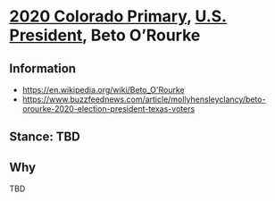 # [2020 Colorado Primary](../README.md), [U.S. President](README.md), Beto O’Rourke

## Information

* https://en.wikipedia.org/wiki/Beto_O'Rourke
* https://www.buzzfeednews.com/article/mollyhensleyclancy/beto-orourke-2020-election-president-texas-voters

## Stance: TBD

## Why

TBD
